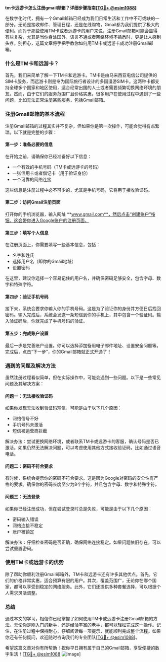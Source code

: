 **tm卡远游卡怎么注册gmail邮箱？详细步骤指南[[TG💪+ @esim1088](https://t.me/s/esim1088)]**

在数字化时代，拥有一个Gmail邮箱已经成为我们日常生活和工作中不可或缺的一部分。无论是接收邮件、管理日程，还是在线购物，Gmail都为我们提供了极大的便利。而对于那些使用TM卡或者远游卡的用户来说，注册Gmail邮箱可能会显得有些复杂，尤其是当你身处国外，语言不通或者网络环境不熟悉时，更是让人感到头疼。别担心，这篇文章将手把手教你如何用TM卡或远游卡成功注册Gmail邮箱。

### 什么是TM卡和远游卡？

首先，我们来简单了解一下TM卡和远游卡。TM卡是由马来西亚电信公司提供的SIM卡服务，而远游卡则是专为国际旅行者设计的多国漫游SIM卡。这两种卡都支持全球多个国家和地区使用，适合经常出国的人士或者需要频繁切换网络环境的朋友。然而，由于它们的服务范围广且价格实惠，很多用户在使用过程中遇到了一些问题，比如无法正常注册某些服务，包括Gmail邮箱。

### 注册Gmail邮箱的基本流程

注册Gmail邮箱的过程其实并不复杂，但如果你是第一次操作，可能会觉得有点繁琐。以下就是完整的步骤：

#### 第一步：准备必要的信息

在开始之前，请确保你已经准备好以下信息：
- 一个有效的手机号码（TM卡或远游卡的号码）
- 一张信用卡或者借记卡（用于验证身份）
- 一个可靠的网络连接

这些信息是注册过程中必不可少的，尤其是手机号码，它将用于接收验证码。

#### 第二步：访问Gmail注册页面

打开你的手机浏览器，输入网址 **www.gmail.com**，然后点击“创建账户”按钮。这会带你进入Google账户的注册页面。

#### 第三步：填写个人信息

在注册页面上，你需要填写一些基本信息，包括：
- 名字和姓氏
- 选择用户名（即你的Gmail地址）
- 设置密码

在这里，建议你选择一个容易记住的用户名，并确保密码足够安全，包含字母、数字和特殊字符。

#### 第四步：验证手机号码

接下来，系统会要求你输入你的手机号码。这是为了验证你的身份并方便日后找回密码。输入完成后，系统会发送一条短信到你的手机上，其中包含一个验证码。输入验证码后，你就完成了手机号码的验证。

#### 第五步：完成账户设置

最后一步是完善账户设置。你可以选择添加备用电子邮件地址、设置安全问题等。完成后，点击“下一步”，你的Gmail邮箱就正式开通了！

### 遇到的问题及解决方法

虽然注册过程看似简单，但在实际操作中，可能会遇到一些问题。以下是一些常见问题及其解决方案：

#### 问题一：无法接收验证码

如果你发现无法收到验证码短信，可能是由于以下几个原因：
- 网络信号不好
- 手机号码未激活
- 短信被运营商拦截

解决办法：尝试更换网络环境，或者联系TM卡或远游卡的客服，确认号码是否已激活。如果仍然无法解决问题，可以考虑使用其他方式接收验证码，比如通过语音电话。

#### 问题二：密码不符合要求

有时候，系统会提示你的密码不符合要求。这是因为Google对密码的安全性有严格的要求。确保你的密码长度至少为8个字符，并且包含字母、数字和特殊字符。

#### 问题三：无法登录

如果你已经注册成功，但在尝试登录时总是失败，可能是由于以下几个原因：
- 密码输入错误
- 网络连接不稳定
- 账户被锁定

解决办法：仔细检查密码是否正确，确保网络连接稳定。如果问题依旧存在，可以尝试重置密码。

### 使用TM卡或远游卡的优势

除了帮助你顺利注册Gmail邮箱外，TM卡和远游卡还有许多其他优点。首先，它们的价格非常实惠，适合预算有限的用户。其次，覆盖范围广，无论你在哪个国家，都可以享受到稳定的网络服务。此外，它们还提供多种套餐选择，可以根据个人需求灵活调整。

### 总结

通过本文的学习，相信你已经掌握了如何使用TM卡或远游卡注册Gmail邮箱的方法。无论你是刚入门的新手，还是经验丰富的老手，都可以轻松完成这一操作。记住，在注册过程中保持耐心，仔细阅读每一项提示，就能顺利完成整个流程。如果你还有任何疑问，欢迎随时咨询我们的专业团队[[TG💪+ @esim1088](https://t.me/s/esim1088)]。

希望这篇文章对你有所帮助！祝你早日拥有属于自己的Gmail邮箱，享受便捷的数字生活！[[TG💪+ @esim1088](https://t.me/s/esim1088) ![Image](https://i.postimg.cc/4NQfJmqS/Snipaste-2025-05-13-00-14-12.png)]